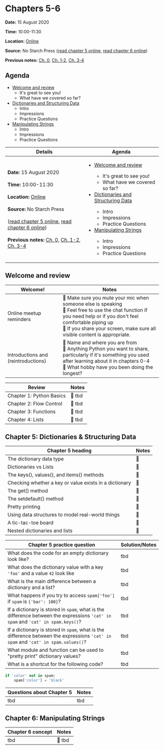 # Chapters 5-6

**Date:** 15 August 2020

**Time:** 10:00-11:30

**Location:** [Online](https://meet.google.com/dxj-nevd-ypy)

**Source:** No Starch Press ([read chapter 5 online](https://automatetheboringstuff.com/2e/chapter5/), [read chapter 6 online](https://automatetheboringstuff.com/2e/chapter6/))

**Previous notes:** [Ch. 0](ch0.md), [Ch. 1-2](ch1-2.md), [Ch. 3-4](ch3-4.md)

## Agenda

- [Welcome and review](#welcome-and-review)
  - It's great to see you!
  - What have we covered so far?
- [Dictionaries and Structuring Data](#chapter-5-dictionaries--structuring-data)
  - Intro
  - Impressions
  - Practice Questions
- [Manipulating Strings](#chapter-6-manipulating-strings)
  - Intro
  - Impressions
  - Practice Questions
  
**Details** | **Agenda**
-- | --
**Date:** 15 August 2020<br><br>**Time:** 10:00-11:30<br><br>**Location:** [Online](https://meet.google.com/dxj-nevd-ypy)<br><br>**Source:** No Starch Press<br><br>([read chapter 5 online](https://automatetheboringstuff.com/2e/chapter5/), [read chapter 6 online](https://automatetheboringstuff.com/2e/chapter6/))<br><br>**Previous notes:** [Ch. 0](ch0.md), [Ch. 1-2](ch1-2.md), [Ch. 3-4](ch3-4.md) | <ul><li>[Welcome and review](#welcome-and-review)</li><ul><li>It's great to see you!</li><li>What have we covered so far?</li></ul><li>[Dictionaries and Structuring Data](#chapter-5-dictionaries--structuring-data)</li><ul><li>Intro</li><li>Impressions</li><li>Practice Questions</li></ul><li>[Manipulating Strings](#chapter-6-manipulating-strings)</li><ul><li>Intro</li><li>Impressions</li><li>Practice Questions</li></ul>

## Welcome and review

**Welcome!** | **Notes** |
-- | --
Online meetup reminders |:sparkling_heart: Make sure you mute your mic when someone else is speaking<br>:sparkling_heart: Feel free to use the chat function if you need help or if you don't feel comfortable piping up<br>:sparkling_heart: If you share your screen, make sure all visible content is appropriate. |
Introductions and (reintroductions) | :sparkling_heart: Name and where you are from<br>:sparkling_heart: Anything Python you want to share, particularly if it's something you used after learning about it in chapters 0-4<br>:sparkling_heart: What hobby have you been doing the longest?

**Review** | **Notes** |
-- | --
Chapter 1: Python Basics |:sparkling_heart: tbd
Chapter 2: Flow Control |:sparkling_heart: tbd
Chapter 3: Functions |:sparkling_heart: tbd
Chapter 4: Lists |:sparkling_heart: tbd

## Chapter 5: Dictionaries & Structuring Data

**Chapter 5 heading** | **Notes** |
-- | --
The dictionary data type | :sparkling_heart:
Dictionaries vs Lists | :sparkling_heart:
The keys(), values(), and items() methods | :sparkling_heart:
Checking whether a key or value exists in a dictionary | :sparkling_heart:
The get() method | :sparkling_heart:
The setdefault() method | :sparkling_heart:
Pretty printing | :sparkling_heart:
Using data structures to model real-world things | :sparkling_heart:
A tic-tac-toe board | :sparkling_heart:
Nested dictionaries and lists | :sparkling_heart:

**Chapter 5 practice question** | **Solution/Notes** |
-- | -- 
What does the code for an empty dictionary look like? | tbd
What does the dictionary value with a key `'foo'` and a value `42` look like | tbd
What is the main difference between a dictionary and a list? | tbd
What happens if you try to access `spam['foo']` if `spam` is `{'bar': 100}`? | tbd
If a dictionary is stored in `spam`, what is the difference between the expressions `'cat' in spam` and `'cat' in spam.keys()`? | tbd
If a dictionary is stored in `spam`, what is the difference between the expressions `'cat' in spam` and `'cat' in spam.values()`? | tbd
What module and function can be used to "pretty print" dictionary values? | tbd
What is a shortcut for the following code? | tbd
```python
if 'color' not in spam:
    spam['color'] = 'black'
```

**Questions about Chapter 5** | **Notes** |
-- | -- 
tbd | tbd

## Chapter 6: Manipulating Strings

**Chapter 6 concept** | **Notes** |
-- | --
tbd |:sparkling_heart: tbd
